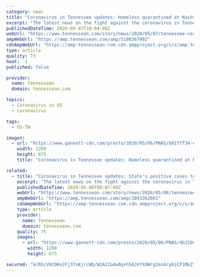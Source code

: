 ```yaml
---
category: news
title: "Coronavirus in Tennessee updates: Homeless quarantined at Nashville shelter"
excerpt: "The latest news on the fight against the coronavirus in Tennessee on May 6. Check out this story on Tennessean.com:"
publishedDateTime: 2020-05-07T10:04:00Z
webUrl: "https://www.tennessean.com/story/news/2020/05/07/tennessee-coronavirus-cases-updates-covid-19/5180367002/"
ampWebUrl: "https://amp.tennessean.com/amp/5180367002"
cdnAmpWebUrl: "https://amp-tennessean-com.cdn.ampproject.org/c/s/amp.tennessean.com/amp/5180367002"
type: article
quality: 73
heat: -1
published: false

provider:
  name: Tennessean
  domain: tennessean.com

topics:
  - Coronavirus in US
  - Coronavirus

tags:
  - US-TN

images:
  - url: "https://www.gannett-cdn.com/presto/2020/05/06/PNAS/b81fff34-ea07-4e38-a253-25ab468722e8-NAS-COVID-homeless_follo-003.JPG?auto=webp&crop=2666,1500,x0,y800&format=pjpg&width=1200"
    width: 1200
    height: 675
    title: "Coronavirus in Tennessee updates: Homeless quarantined at Nashville shelter"

related:
  - title: "Coronavirus in Tennessee updates: State's positive cases top 14,000"
    excerpt: "The latest news on the fight against the coronavirus in Tennessee on May 8. Check out this story on Tennessean.com:"
    publishedDateTime: 2020-05-08T00:07:00Z
    webUrl: "https://www.tennessean.com/story/news/2020/05/08/tennessee-coronavirus-cases-updates-covid-19/3093362001/"
    ampWebUrl: "https://amp.tennessean.com/amp/3093362001"
    cdnAmpWebUrl: "https://amp-tennessean-com.cdn.ampproject.org/c/s/amp.tennessean.com/amp/3093362001"
    type: article
    provider:
      name: Tennessean
      domain: tennessean.com
    quality: 75
    images:
      - url: "https://www.gannett-cdn.com/presto/2020/05/06/PNAS/4b320eb4-fb4e-4c80-abea-254e485b2704-NAS-COVID-homeless_follo-001.JPG?auto=webp&crop=3999,2250,x0,y160&format=pjpg&width=1200"
        width: 1200
        height: 675

secured: "kcRhcV0COHv2Fj37vKjrcWb/W2A2Za4w0q+hS62nYXdWrgImsAryRiCP1MkZti+PTCaMwJiIWj8D5Tet0M/fmYDNGu/XyPpbk9RmGY17qmnHK11WpP7wzIKT2WqZsV3Ia9qTazPcSch+jSl2RQE3CXhsoJtD1c33OZEQOPO148anYloOBb5l3CscocrWbZ09OQN+kQ4rq42BMe6PNe3OeUhdHP/dC2ciZuZWTD7rfOkqWqfxZhN0PQDhdMsjPMeppVNAO5nMNPyZVCl3VnsNyhFn6kZYMC/fF2mWxmlYshCzADhoXO7p9dXXMVis9FPjIcaNGNOXPyxtgb6MsrmoD5AqmgA2tKCefUBSKVYbKUJU1yan4bUT3O51SUfsUaTrVSXXfH3GIY/NNtHlVZfj8Xmqg6FV8rzOkBpm+/luofPVpiPmtGh2wrZ9siAPodZT1L2ydNPqQkclqRcLKARa6swnMH5wAVSztbVqtAo2QdE=;nDIg8ELEcDs9zmTzKl78ag=="
---
```


